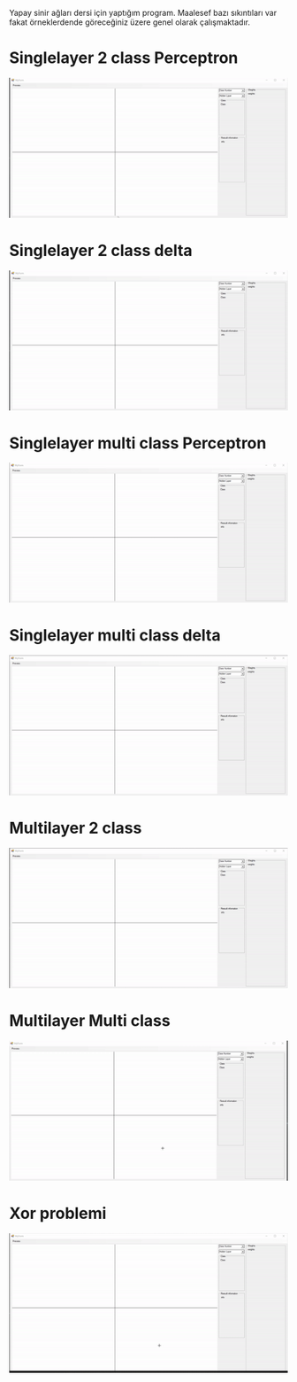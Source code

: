 Yapay sinir ağları dersi için yaptığım program. Maalesef bazı sıkıntıları var fakat örneklerdende göreceğiniz üzere genel olarak çalışmaktadır.<br>
# Singlelayer 2 class Perceptron<br>
![gif bulunamadı](https://github.com/tahamucasiroglu/basic-deep-learning/blob/main/gif/singlelayer%20perceptron.gif)
<br>
# Singlelayer 2 class delta<br>
![gif bulunamadı](https://github.com/tahamucasiroglu/basic-deep-learning/blob/main/gif/singlelayer%20delta.gif)
<br>
# Singlelayer multi class Perceptron<br>
![gif bulunamadı](https://github.com/tahamucasiroglu/basic-deep-learning/blob/main/gif/singlelayer%20multi%20class%20penceptron.gif)
<br>
# Singlelayer multi class delta<br>
![gif bulunamadı](https://github.com/tahamucasiroglu/basic-deep-learning/blob/main/gif/singlelayer%20multiclass%20delta.gif)
<br>
# Multilayer 2 class <br>
![gif bulunamadı](https://github.com/tahamucasiroglu/basic-deep-learning/blob/main/gif/multilayer%202class.gif)
<br>
# Multilayer Multi class<br>
![gif bulunamadı](https://github.com/tahamucasiroglu/basic-deep-learning/blob/main/gif/multilayer%20multiclass.gif)
<br>
# Xor problemi<br>
![gif bulunamadı](https://github.com/tahamucasiroglu/basic-deep-learning/blob/main/gif/xor.gif)
<br>
